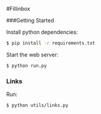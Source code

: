 #Fillinbox

###Getting Started

Install python dependencies:
```bash
$ pip install -r requirements.txt
```

Start the web server:
```bash
$ python run.py
```

### Links

Run:
```bash
$ python utils/links.py
```